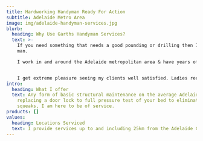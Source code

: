 ```yaml
---
title: Hardworking Handyman Ready For Action
subtitle: Adelaide Metro Area
image: img/adelaide-handyman-services.jpg
blurb:
  heading: Why Use Garths Handyman Services?
  text: >-
    If you need something that needs a good pounding or drilling then I am your
    man.

    I work in and around the Adelaide metropolitan area & have years of experience in providing a satisfying result. 


    I get extreme pleasure seeing my clients well satisfied. Ladies receive a 20 percent discount.
intro:
  heading: What I offer
  text: Any form of basic structural maintenance on the average Adelaide home from
    replacing a door lock to full pressure test of your bed to eliminate pesky
    squeaks, I am here to be of service.
products: []
values:
  heading: Locations Serviced
  text: I provide services up to and including 25km from the Adelaide CBD.
---
```

